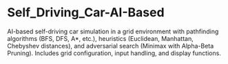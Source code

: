 # Self_Driving_Car-AI-Based
AI-based self-driving car simulation in a grid environment with pathfinding algorithms (BFS, DFS, A*, etc.), heuristics (Euclidean, Manhattan, Chebyshev distances), and adversarial search (Minimax with Alpha-Beta Pruning). Includes grid configuration, input handling, and display functions.
